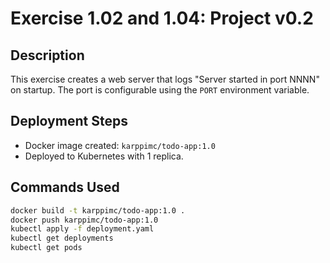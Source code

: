 # Exercise 1.02 and 1.04: Project v0.2

## Description
This exercise creates a web server that logs "Server started in port NNNN" on startup. The port is configurable using the `PORT` environment variable.

## Deployment Steps
- Docker image created: `karppimc/todo-app:1.0`
- Deployed to Kubernetes with 1 replica.

## Commands Used
```bash
docker build -t karppimc/todo-app:1.0 .
docker push karppimc/todo-app:1.0
kubectl apply -f deployment.yaml
kubectl get deployments
kubectl get pods

```